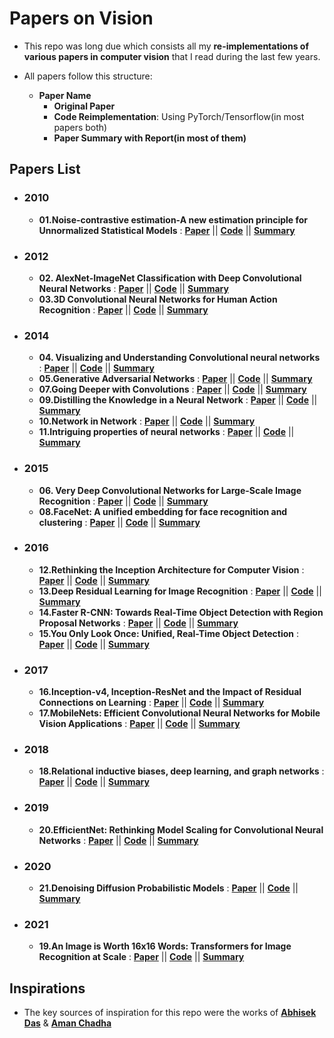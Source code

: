 # Papers on Vision

- This repo was long due which consists all my **re-implementations of various papers in computer vision** that I read during the last few years.

- All papers follow this structure:
  * **Paper Name**
    - **Original Paper**
    - **Code Reimplementation**: Using PyTorch/Tensorflow(in most papers both)
    - **Paper Summary with Report(in most of them)**
    
 
## Papers List

- ### 2010
  - **01.Noise-contrastive estimation-A new estimation principle for Unnormalized Statistical Models** : [**Paper**](https://proceedings.mlr.press/v9/gutmann10a/gutmann10a.pdf) || [**Code**](https://github.com/AdiNarendra98/Papers-on-Vision/tree/main/Re-Implementations/01.Noise-contrastive%20estimation-A%20new%20estimation%20principle%20for%20unnormalized%20statistical%20models) || [**Summary**](https://github.com/AdiNarendra98/Papers-on-Vision/tree/main/Paper%20Summaries/01.Noise-contrastive%20estimation-A%20new%20estimation%20principle%20for%20unnormalized%20statistical%20models)

- ### 2012
  - **02. AlexNet-ImageNet Classification with Deep Convolutional Neural Networks** : [**Paper**](https://github.com/AdiNarendra98/Papers-on-Vision/tree/main/Paper%20Summaries/02.ImageNet%20Classification%20with%20Deep%20Convolutional%20Neural%20Networks%20) || [**Code**](https://github.com/AdiNarendra98/Papers-on-Vision/tree/main/Re-Implementations/02.ImageNet%20Classification%20with%20Deep%20Convolutional%20Neural%20Networks%20) || [**Summary**](https://github.com/AdiNarendra98/Papers-on-Vision/tree/main/Paper%20Summaries/02.ImageNet%20Classification%20with%20Deep%20Convolutional%20Neural%20Networks%20)
  - **03.3D Convolutional Neural Networks for Human Action Recognition** : [**Paper**](https://www.dbs.ifi.lmu.de/~yu_k/icml2010_3dcnn.pdf) || [**Code**](https://github.com/AdiNarendra98/Papers-on-Vision/tree/main/Re-Implementations/03.3D%20Convolutional%20Neural%20Networks%20for%20Human%20Action%20Recognition) || [**Summary**](https://github.com/AdiNarendra98/Papers-on-Vision/tree/main/Paper%20Summaries/03.3D%20Convolutional%20Neural%20Networks%20for%20Human%20Action%20Recognition)

- ### 2014
  - **04. Visualizing and Understanding Convolutional neural networks** : [**Paper**](https://cs.nyu.edu/~fergus/papers/zeilerECCV2014.pdf) || [**Code**](https://github.com/AdiNarendra98/Papers-on-Vision/tree/main/Re-Implementations/04.Visualizing%20and%20Understanding%20Convolutional%20Networks) || [**Summary**](https://github.com/AdiNarendra98/Papers-on-Vision/tree/main/Paper%20Summaries/04.Visualizing%20and%20Understanding%20Convolutional%20Networks)
  - **05.Generative Adversarial Networks** : [**Paper**](https://arxiv.org/abs/1406.2661) || [**Code**](https://github.com/AdiNarendra98/Papers-on-Vision/tree/main/Re-Implementations/05.Generative%20Adversarial%20Networks) || [**Summary**](https://github.com/AdiNarendra98/Papers-on-Vision/tree/main/Paper%20Summaries/05.Generative%20Adversarial%20Networks%20)
  - **07.Going Deeper with Convolutions** : [**Paper**](https://arxiv.org/abs/1409.4842) || [**Code**](https://github.com/AdiNarendra98/Papers-on-Vision/tree/main/Re-Implementations/07.Going%20Deeper%20with%20Convolutions) || [**Summary**](https://github.com/AdiNarendra98/Papers-on-Vision/blob/main/Paper%20Summaries/07.Going%20Deeper%20with%20Convolutions/readme.md)
  - **09.Distilling the Knowledge in a Neural Network** : [**Paper**](https://arxiv.org/abs/1503.02531) || [**Code**](https://github.com/AdiNarendra98/Papers-on-Vision/tree/main/Re-Implementations/09.Distilling%20the%20Knowledge%20in%20a%20Neural%20Network) || [**Summary**](https://github.com/AdiNarendra98/Papers-on-Vision/tree/main/Paper%20Summaries/09.Distilling%20the%20Knowledge%20in%20a%20Neural%20Network)
  - **10.Network in Network** : [**Paper**](https://arxiv.org/abs/1312.4400) || [**Code**](https://github.com/AdiNarendra98/Papers-on-Vision/tree/main/Re-Implementations/10.Network%20In%20Network) || [**Summary**](https://github.com/AdiNarendra98/Papers-on-Vision/tree/main/Paper%20Summaries/10.Network%20In%20Network)
  - **11.Intriguing properties of neural networks** : [**Paper**](https://arxiv.org/abs/1312.6199) || [**Code**](https://github.com/AdiNarendra98/Papers-on-Vision/tree/main/Re-Implementations/11.Intriguing%20properties%20of%20neural%20networks) || [**Summary**](https://github.com/AdiNarendra98/Papers-on-Vision/tree/main/Paper%20Summaries/11.Intriguing%20properties%20of%20neural%20networks)
  
- ### 2015
  - **06. Very Deep Convolutional Networks for Large-Scale Image Recognition** : [**Paper**](https://arxiv.org/abs/1409.1556) || [**Code**](https://github.com/AdiNarendra98/Papers-on-Vision/tree/main/Re-Implementations/06.Very%20Deep%20Convolutional%20Networks%20for%20Large-Scale%20Image%20Recognition%20) || [**Summary**](https://github.com/AdiNarendra98/Papers-on-Vision/tree/main/Paper%20Summaries/06.Very%20Deep%20Convolutional%20Networks%20for%20Large-Scale%20Image%20Recognition%20)
  - **08.FaceNet: A unified embedding for face recognition and clustering** : [**Paper**](https://arxiv.org/abs/1503.03832) || [**Code**](https://github.com/AdiNarendra98/Papers-on-Vision/tree/main/Re-Implementations/08.FaceNet-A%20Unified%20Embedding%20for%20Face%20Recognition%20and%20Clustering) || [**Summary**](https://github.com/AdiNarendra98/Papers-on-Vision/tree/main/Paper%20Summaries/08.FaceNet-A%20Unified%20Embedding%20for%20Face%20Recognition%20and%20Clustering)
 
- ### 2016
  - **12.Rethinking the Inception Architecture for Computer Vision** : [**Paper**](https://arxiv.org/abs/1512.00567) || [**Code**](https://github.com/AdiNarendra98/Papers-on-Vision/tree/main/Re-Implementations/12.Rethinking%20the%20Inception%20Architecture%20for%20Computer%20Vision) || [**Summary**](https://github.com/AdiNarendra98/Papers-on-Vision/tree/main/Paper%20Summaries/12.Rethinking%20the%20Inception%20Architecture%20for%20Computer%20Vision)
  - **13.Deep Residual Learning for Image Recognition** : [**Paper**](https://arxiv.org/abs/1512.03385) || [**Code**](https://github.com/AdiNarendra98/Papers-on-Vision/tree/main/Re-Implementations/13.Deep%20Residual%20Learning%20for%20Image%20Recognition) || [**Summary**](https://github.com/AdiNarendra98/Papers-on-Vision/tree/main/Paper%20Summaries/13.Deep%20Residual%20Learning%20for%20Image%20Recognition)
  - **14.Faster R-CNN: Towards Real-Time Object Detection with Region Proposal Networks** : [**Paper**](https://arxiv.org/abs/1506.01497) || [**Code**](https://github.com/AdiNarendra98/Papers-on-Vision/tree/main/Re-Implementations/14.Faster%20R-CNN-Towards%20Real-Time%20Object%20Detection%20with%20Region%20Proposal%20Networks) || [**Summary**](https://github.com/AdiNarendra98/Papers-on-Vision/tree/main/Paper%20Summaries/14.Faster%20R-CNN-Towards%20Real-Time%20Object%20Detection%20with%20Region%20Proposal%20Networks)
  - **15.You Only Look Once: Unified, Real-Time Object Detection** : [**Paper**](https://arxiv.org/abs/1506.02640) || [**Code**](https://github.com/AdiNarendra98/Papers-on-Vision/tree/main/Re-Implementations/15.You%20Only%20Look%20Once-Unified%2C%20Real-Time%20Object%20Detection%20) || [**Summary**](https://github.com/AdiNarendra98/Papers-on-Vision/tree/main/Paper%20Summaries/15.You%20Only%20Look%20Once-Unified%2C%20Real-Time%20Object%20Detection%20)
  
- ### 2017
  - **16.Inception-v4, Inception-ResNet and the Impact of Residual Connections on Learning** : [**Paper**](https://arxiv.org/abs/1602.07261) || [**Code**](https://github.com/AdiNarendra98/Papers-on-Vision/tree/main/Re-Implementations/16.Inception-v4%2C%20Inception-ResNet%20and%20the%20Impact%20of%20Residual%20Connections%20on%20Learning) || [**Summary**](https://github.com/AdiNarendra98/Papers-on-Vision/tree/main/Paper%20Summaries/16.Inception-v4%2C%20Inception-ResNet%20and%20the%20Impact%20of%20Residual%20Connections%20on%20Learning)
  - **17.MobileNets: Efficient Convolutional Neural Networks for Mobile Vision Applications** :  [**Paper**](https://arxiv.org/pdf/1704.04861v1.pdf) || [**Code**](https://github.com/AdiNarendra98/Papers-on-Vision/tree/main/Re-Implementations/17.MobileNets-Efficient%20Convolutional%20Neural%20Networks%20for%20Mobile%20Vision%20Applications) || [**Summary**](https://github.com/AdiNarendra98/Papers-on-Vision/tree/main/Paper%20Summaries/17.MobileNets-Efficient%20Convolutional%20Neural%20Networks%20for%20Mobile%20Vision%20Applications)
  
- ### 2018
  - **18.Relational inductive biases, deep learning, and graph networks** :  [**Paper**](https://arxiv.org/abs/1806.01261) || [**Code**](https://github.com/AdiNarendra98/Papers-on-Vision/tree/main/Re-Implementations/18.Relational%20inductive%20biases%2C%20deep%20learning%2C%20and%20graph%20networks) || [**Summary**](https://github.com/AdiNarendra98/Papers-on-Vision/tree/main/Paper%20Summaries/18.Relational%20inductive%20biases%2C%20deep%20learning%2C%20and%20graph%20networks)
  
- ### 2019
  - **20.EfficientNet: Rethinking Model Scaling for Convolutional Neural Networks** : [**Paper**](https://arxiv.org/pdf/1905.11946v5.pdf) || [**Code**](https://github.com/AdiNarendra98/Papers-on-Vision/tree/main/Re-Implementations/20.EfficientNet-Rethinking%20Model%20Scaling%20for%20Convolutional%20Neural%20Network) || [**Summary**](https://github.com/AdiNarendra98/Papers-on-Vision/tree/main/Paper%20Summaries/20.EfficientNet-Rethinking%20Model%20Scaling%20for%20Convolutional%20Neural%20Network)
  
- ### 2020
  - **21.Denoising Diffusion Probabilistic Models** : [**Paper**](https://arxiv.org/abs/2006.11239) || [**Code**](https://github.com/AdiNarendra98/Papers-on-Vision/tree/main/Re-Implementations/21.Denoising%20Diffusion%20Probabilistic%20Models) || [**Summary**](https://github.com/AdiNarendra98/Papers-on-Vision/blob/main/Paper%20Summaries/21.Denoising%20Diffusion%20Probabilistic%20Models/readme.md)
  
- ### 2021
  - **19.An Image is Worth 16x16 Words: Transformers for Image Recognition at Scale** : [**Paper**](https://arxiv.org/abs/2010.11929) || [**Code**](https://github.com/AdiNarendra98/Papers-on-Vision/tree/main/Re-Implementations/19.An%20Image%20is%20Worth%2016(x)16%20Words-Transformers%20for%20Image%20Recognition%20at%20Scale) || [**Summary**](https://github.com/AdiNarendra98/Papers-on-Vision/tree/main/Paper%20Summaries/19.An%20Image%20is%20Worth%2016.16%20Words-Transformers%20for%20Image%20Recognition%20at%20Scale)
 
 
## Inspirations

- The key sources of inspiration for this repo were the works of [**Abhisek Das**](https://abhishekdas.com) & [**Aman Chadha**](https://amanchadha.com)
    
